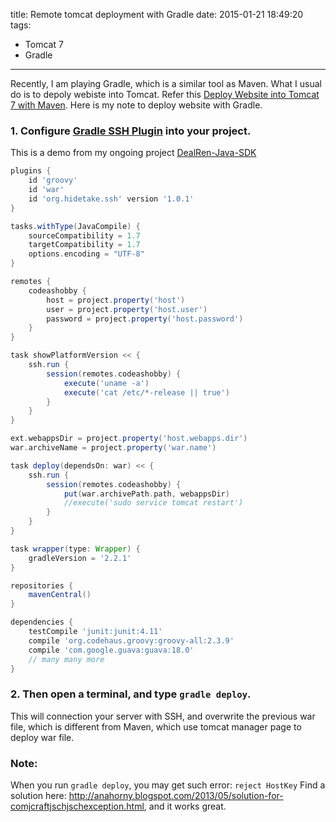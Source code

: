title: Remote tomcat deployment with Gradle
date: 2015-01-21 18:49:20
tags:
 - Tomcat 7
 - Gradle
---
Recently, I am playing Gradle, which is a similar tool as Maven. What I usual do is to depoly webiste into Tomcat. Refer this [Deploy Website into Tomcat 7 with Maven](http://sbzhouhao.net/2014/08/22/Deploy-Website-into-Tomcat-7-with-Maven/). Here is my note to deploy website with Gradle.
<!-- more -->

### 1. Configure [Gradle SSH Plugin](https://github.com/int128/gradle-ssh-plugin) into your project.
This is a demo from my ongoing project [DealRen-Java-SDK](https://github.com/DealRenDev/DealRen-Java-SDK/blob/master/build.gradle)
```groovy
plugins {
    id 'groovy'
    id 'war'
    id 'org.hidetake.ssh' version '1.0.1'
}

tasks.withType(JavaCompile) {
    sourceCompatibility = 1.7
    targetCompatibility = 1.7
    options.encoding = "UTF-8"
}

remotes {
    codeashobby {
        host = project.property('host')
        user = project.property('host.user')
        password = project.property('host.password')
    }
}

task showPlatformVersion << {
    ssh.run {
        session(remotes.codeashobby) {
            execute('uname -a')
            execute('cat /etc/*-release || true')
        }
    }
}

ext.webappsDir = project.property('host.webapps.dir')
war.archiveName = project.property('war.name')

task deploy(dependsOn: war) << {
    ssh.run {
        session(remotes.codeashobby) {
            put(war.archivePath.path, webappsDir)
            //execute('sudo service tomcat restart')
        }
    }
}

task wrapper(type: Wrapper) {
    gradleVersion = '2.2.1'
}

repositories {
    mavenCentral()
}

dependencies {
    testCompile 'junit:junit:4.11'
    compile 'org.codehaus.groovy:groovy-all:2.3.9'
    compile 'com.google.guava:guava:18.0'
	// many many more
}
```

### 2. Then open a terminal, and type `gradle deploy`.
This will connection your server with SSH, and overwrite the previous war file, which is different from Maven, which use tomcat manager page to deploy war file.

### Note:
When you run `gradle deploy`, you may get such error: `reject HostKey`
Find a solution here: http://anahorny.blogspot.com/2013/05/solution-for-comjcraftjschjschexception.html, and it works great.
<br/><br/>